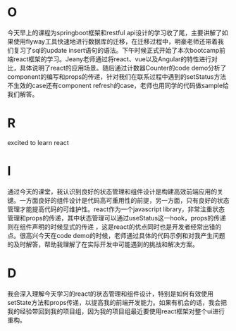 # O
今天早上的课程为springboot框架和restful api设计的学习收了尾，主要讲解了如果使用flyway工具快速地进行数据库的迁移，在迁移过程中，明豪老师还带着我们复习了sql的update insert语句的语法。下午时候正式开始了本次bootcamp前端react框架的学习。Jeany老师通过将react、vue以及Angular的特性进行对比，具体说明了react的应用场景。随后通过计数器Counter的code demo分析了component的编写和props的传递，针对我们在联系过程中遇到的setStatus方法不生效的case还有component refresh的case，老师也用同学的代码做sample给我们解答。
# R
excited to learn react

# I
通过今天的课堂，我认识到良好的状态管理和组件设计是构建高效前端应用的关键。一方面良好的组件设计是代码高可重用性的前提，另一方面，只有良好的状态管理才能提高代码的可维护性。react作为一个javascript library，非常注重状态管理和props的传递，其中状态管理可以通过useStatus这一hook，props的传递则在组件声明的时候显式的传递
，这是react的优点同时也是开发者经常出错的点。很高兴今天在code demo的时候，老师通过具体的代码示例和对我产生问题的及时解答，帮助我理解了在实际开发中可能遇到的挑战和解决方案。
# D
我会深入理解今天学习的react的状态管理和组件设计，特别是如何有效使用setState方法和props传递，以提高我的前端开发能力。如果有机会的话，我会把我的经验带回到我的项目组，因为我的项目组最近要使用react框架对整个ui进行重构。